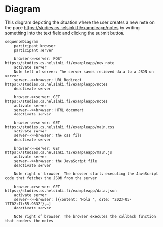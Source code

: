 # Diagram 

This diagram depicting the situation where the user creates a new note on the page https://studies.cs.helsinki.fi/exampleapp/notes by writing something into the text field and clicking the submit button.

```mermaid
sequenceDiagram
    participant browser
    participant server

    browser->>server: POST https://studies.cs.helsinki.fi/exampleapp/new_note
    activate server
    Note left of server: The server saves recieved data to a JSON on server
    server-->>browser: URL Redirect https://studies.cs.helsinki.fi/exampleapp/notes
    deactivate server

    browser->>server: GET https://studies.cs.helsinki.fi/exampleapp/notes
    activate server
    server-->>browser: HTML document
    deactivate server

    browser->>server: GET https://studies.cs.helsinki.fi/exampleapp/main.css
    activate server
    server-->>browser: the css file
    deactivate server

    browser->>server: GET https://studies.cs.helsinki.fi/exampleapp/main.js
    activate server
    server-->>browser: the JavaScript file
    deactivate server

    Note right of browser: The browser starts executing the JavaScript code that fetches the JSON from the server

    browser->>server: GET https://studies.cs.helsinki.fi/exampleapp/data.json
    activate server
    server-->>browser: [{content: "Hola ", date: "2023-05-17T02:11:55.933Z"},…]
    deactivate server

    Note right of browser: The browser executes the callback function that renders the notes
```